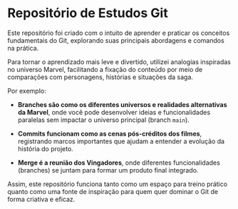 # Repositório de Estudos Git

Este repositório foi criado com o intuito de aprender e praticar os conceitos fundamentais do Git, explorando suas principais abordagens e comandos na prática.

Para tornar o aprendizado mais leve e divertido, utilizei analogias inspiradas no universo Marvel, facilitando a fixação do conteúdo por meio de comparações com personagens, histórias e situações da saga.

Por exemplo:

- **Branches são como os diferentes universos e realidades alternativas da Marvel**, onde você pode desenvolver ideias e funcionalidades paralelas sem impactar o universo principal (branch `main`).

- **Commits funcionam como as cenas pós-créditos dos filmes**, registrando marcos importantes que ajudam a entender a evolução da história do projeto.

- **Merge é a reunião dos Vingadores**, onde diferentes funcionalidades (branches) se juntam para formar um produto final integrado.

Assim, este repositório funciona tanto como um espaço para treino prático quanto como uma fonte de inspiração para quem quer dominar o Git de forma criativa e eficaz.
